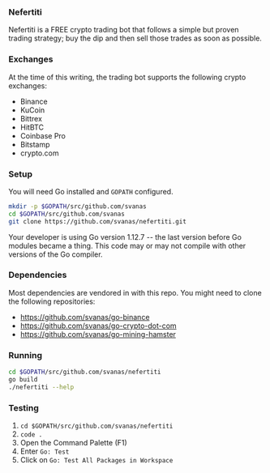 ### Nefertiti ###

Nefertiti is a FREE crypto trading bot that follows a simple but proven trading strategy; buy the dip and then sell those trades as soon as possible.

### Exchanges ###

At the time of this writing, the trading bot supports the following crypto exchanges:
* Binance
* KuCoin
* Bittrex
* HitBTC
* Coinbase Pro
* Bitstamp
* crypto.com

### Setup ###

You will need Go installed and `GOPATH` configured.

```bash
mkdir -p $GOPATH/src/github.com/svanas
cd $GOPATH/src/github.com/svanas
git clone https://github.com/svanas/nefertiti.git
```

Your developer is using Go version 1.12.7 -- the last version before Go modules became a thing. This code may or may not compile with other versions of the Go compiler.

### Dependencies ###

Most dependencies are vendored in with this repo. You might need to clone the following repositories:
* https://github.com/svanas/go-binance
* https://github.com/svanas/go-crypto-dot-com
* https://github.com/svanas/go-mining-hamster

### Running ###

```bash
cd $GOPATH/src/github.com/svanas/nefertiti
go build
./nefertiti --help
```

### Testing ###

1. `cd $GOPATH/src/github.com/svanas/nefertiti`
2. `code .`
3. Open the Command Palette (F1)
4. Enter `Go: Test`
5. Click on `Go: Test All Packages in Workspace`
